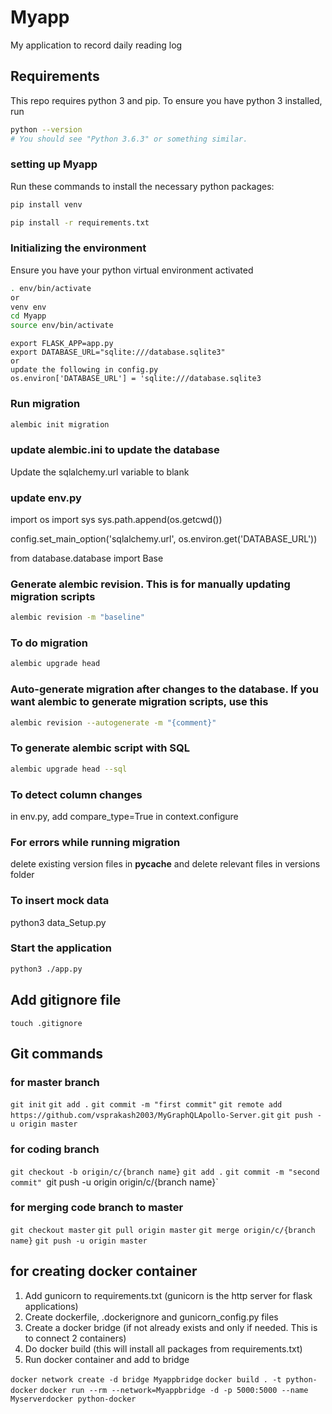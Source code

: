# Myapp
My application to record daily reading log

## Requirements
This repo requires python 3 and pip.  To ensure you have python 3 installed, run
```bash
python --version
# You should see "Python 3.6.3" or something similar.
```
### setting up Myapp
Run these commands to install the necessary python packages:
```bash
pip install venv

pip install -r requirements.txt
```

### Initializing the environment
Ensure you have your python virtual environment activated
```bash
. env/bin/activate
or
venv env
cd Myapp
source env/bin/activate
```
```
export FLASK_APP=app.py
export DATABASE_URL="sqlite:///database.sqlite3"
or
update the following in config.py
os.environ['DATABASE_URL'] = 'sqlite:///database.sqlite3
```

### Run migration
```bash
alembic init migration
```

### update alembic.ini to update the database
Update the sqlalchemy.url variable to blank

### update env.py
import os
import sys
sys.path.append(os.getcwd())


config.set_main_option('sqlalchemy.url', os.environ.get('DATABASE_URL'))

from database.database import Base

### Generate alembic revision. This is for manually updating migration scripts
```bash
alembic revision -m "baseline"
```

### To do migration
```bash
alembic upgrade head
```

### Auto-generate migration after changes to the database. If you want alembic to generate migration scripts, use this
```bash
alembic revision --autogenerate -m "{comment}"
```

### To generate alembic script with SQL
```bash
alembic upgrade head --sql
```
### To detect column changes
in env.py, add compare_type=True in context.configure

### For errors while running migration
delete existing version files in __pycache__ and delete relevant files in versions folder

### To insert mock data
python3 data_Setup.py

### Start the application
```bash
python3 ./app.py
```
## Add gitignore file 
   `touch .gitignore`

## Git commands
### for master branch
`git init`
`git add .`
`git commit -m "first commit"`
`git remote add https://github.com/vsprakash2003/MyGraphQLApollo-Server.git`
`git push -u origin master` 

### for coding branch
`git checkout -b origin/c/{branch name}`
`git add .`
`git commit -m "second commit"
`git push -u origin origin/c/{branch name}`

### for merging code branch to master
`git checkout master`
`git pull origin master`
`git merge origin/c/{branch name}`
`git push -u origin master`

## for creating docker container
1. Add gunicorn to requirements.txt (gunicorn is the http server for flask applications)
2. Create dockerfile, .dockerignore and gunicorn_config.py files
3. Create a docker bridge (if not already exists and only if needed. This is to connect 2 containers)
4. Do docker build (this will install all packages from requirements.txt)
5. Run docker container and add to bridge

`docker network create -d bridge Myappbridge`
`docker build . -t python-docker`
`docker run --rm --network=Myappbridge -d -p 5000:5000 --name Myserverdocker python-docker`